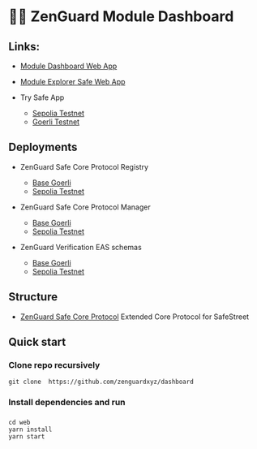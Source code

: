 # 🧑‍💻 ZenGuard Module Dashboard


## Links:

- [Module Dashboard Web App](https://dashboard.zenguard.xyz)

- [Module Explorer Safe Web App](https://explore.zenguard.xyz)

- Try Safe App
    - [Sepolia Testnet](https://app.safe.global/share/safe-app?appUrl=https://explore.zenguard.xyz&chain=sepolia)
    - [Goerli Testnet](https://app.safe.global/share/safe-app?appUrl=https://explore.zenguard.xyz&chain=gor)


## Deployments

- ZenGuard Safe Core Protocol Registry  
  - [Base Goerli](https://goerli.basescan.org/address/0xbc334A41b98a0d28277769963eD5D4A7bc429879)
  - [Sepolia Testnet](https://sepolia.etherscan.io/address/0x31e02552F56939fA4B28CF3D86b552A4eA70f3E9)


- ZenGuard Safe Core Protocol Manager  
  - [Base Goerli](https://goerli.basescan.org/address/0x1789c680FDb930FA85d60039cF39B023C48de155)
  - [Sepolia Testnet](https://sepolia.etherscan.io/address/0x548ffe3207b643a6d95F7bfa01b5D4A0fb7DF01a)

- ZenGuard Verification EAS schemas
  - [Base Goerli](https://sepolia.easscan.org/schema/view/0x242c1cec21b788b2e47d7a27ee6343d45aeafddf445fad38a25f5e33d1ba77d4)
  - [Sepolia Testnet](https://sepolia.easscan.org/schema/view/0x242c1cec21b788b2e47d7a27ee6343d45aeafddf445fad38a25f5e33d1ba77d4)


## Structure

- [ZenGuard Safe Core Protocol](https://github.com/zenguardxyz/safe-core-protocol/) Extended Core Protocol for SafeStreet


## Quick start

### Clone repo recursively

```
git clone  https://github.com/zenguardxyz/dashboard
```

### Install dependencies and run

### 

```
cd web
yarn install
yarn start
```